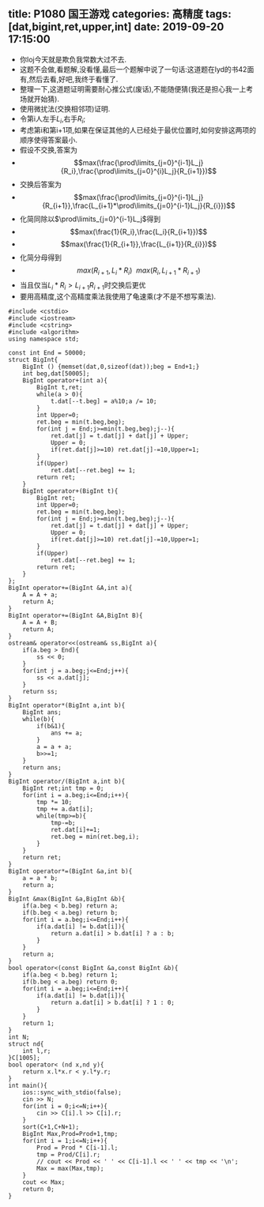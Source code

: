 title: P1080 国王游戏
categories: 高精度
tags: [dat,bigint,ret,upper,int]
date: 2019-09-20 17:15:00
---
- 你loj今天就是欺负我常数大过不去.
- 这题不会做,看题解,没看懂,最后一个题解中说了一句话:这道题在lyd的书42面有,然后去看,好吧,我终于看懂了.
- 整理一下,这道题证明需要耐心推公式(废话),不能随便猜(我还是担心我一上考场就开始猜).
- 使用微扰法(交换相邻项)证明.
- 令第i人左手$L_i$,右手$R_i$;
- 考虑第i和第i+1项,如果在保证其他的人已经处于最优位置时,如何安排这两项的顺序使得答案最小.
- 假设不交换,答案为
- $$max(\frac{\prod\limits_{j=0}^{i-1}L_j}{R_i},\frac{\prod\limits_{j=0}^{i}L_j}{R_{i+1}})$$
- 交换后答案为
- $$max(\frac{\prod\limits_{j=0}^{i-1}L_j}{R_{i+1}},\frac{L_{i+1}*\prod\limits_{j=0}^{i-1}L_j}{R_{i}})$$
- 化简同除以$\prod\limits_{j=0}^{i-1}L_j$得到
- $$max(\frac{1}{R_i},\frac{L_i}{R_{i+1}})$$
- $$max(\frac{1}{R_{i+1}},\frac{L_{i+1}}{R_{i}})$$
- 化简分母得到
- $$max(R_{i+1},L_i*R_i)\ \ max(R_i,L_{i+1}*R_{i+1})$$
- 当且仅当$L_i * R_i > L_{i+1} R_{i+1}$时交换后更优
- 要用高精度,这个高精度乘法我使用了龟速乘(才不是不想写乘法).

```
#include <cstdio>
#include <iostream>
#include <cstring>
#include <algorithm>
using namespace std;

const int End = 50000;
struct BigInt{
    BigInt () {memset(dat,0,sizeof(dat));beg = End+1;}
    int beg,dat[50005];
    BigInt operator+(int a){
        BigInt t,ret;
        while(a > 0){
            t.dat[--t.beg] = a%10;a /= 10;
        }
        int Upper=0;
        ret.beg = min(t.beg,beg);
        for(int j = End;j>=min(t.beg,beg);j--){
            ret.dat[j] = t.dat[j] + dat[j] + Upper;
            Upper = 0;
            if(ret.dat[j]>=10) ret.dat[j]-=10,Upper=1;
        }
        if(Upper)
            ret.dat[--ret.beg] += 1;
        return ret;
    }
    BigInt operator+(BigInt t){
        BigInt ret;
        int Upper=0;
        ret.beg = min(t.beg,beg);
        for(int j = End;j>=min(t.beg,beg);j--){
            ret.dat[j] = t.dat[j] + dat[j] + Upper;
            Upper = 0;
            if(ret.dat[j]>=10) ret.dat[j]-=10,Upper=1;
        }
        if(Upper)
            ret.dat[--ret.beg] += 1;
        return ret;
    }
};
BigInt operator+=(BigInt &A,int a){
    A = A + a;
    return A;
}
BigInt operator+=(BigInt &A,BigInt B){
    A = A + B;
    return A;
}
ostream& operator<<(ostream& ss,BigInt a){
    if(a.beg > End){
        ss << 0;
    }
    for(int j = a.beg;j<=End;j++){
        ss << a.dat[j];
    }
    return ss;
}
BigInt operator*(BigInt a,int b){
    BigInt ans;
    while(b){
        if(b&1){
            ans += a;
        }
        a = a + a;
        b>>=1;
    }
    return ans;
}
BigInt operator/(BigInt a,int b){
    BigInt ret;int tmp = 0;
    for(int i = a.beg;i<=End;i++){
        tmp *= 10;
        tmp += a.dat[i];
        while(tmp>=b){
            tmp-=b;
            ret.dat[i]+=1;
            ret.beg = min(ret.beg,i);
        }
    }
    return ret;
}
BigInt operator*=(BigInt &a,int b){
    a = a * b;
    return a;
}
BigInt &max(BigInt &a,BigInt &b){
    if(a.beg < b.beg) return a;
    if(b.beg < a.beg) return b;
    for(int i = a.beg;i<=End;i++){
        if(a.dat[i] != b.dat[i]){
            return a.dat[i] > b.dat[i] ? a : b;
        }
    }
    return a;
}
bool operator<(const BigInt &a,const BigInt &b){
    if(a.beg < b.beg) return 1;
    if(b.beg < a.beg) return 0;
    for(int i = a.beg;i<=End;i++){
        if(a.dat[i] != b.dat[i]){
            return a.dat[i] > b.dat[i] ? 1 : 0;
        }
    }
    return 1;
}
int N;
struct nd{
    int l,r;
}C[1005];
bool operator< (nd x,nd y){
    return x.l*x.r < y.l*y.r;
}
int main(){
    ios::sync_with_stdio(false);
    cin >> N;
    for(int i = 0;i<=N;i++){
        cin >> C[i].l >> C[i].r;
    }
    sort(C+1,C+N+1);
    BigInt Max,Prod=Prod+1,tmp;
    for(int i = 1;i<=N;i++){
        Prod = Prod * C[i-1].l;
        tmp = Prod/C[i].r;
        // cout << Prod << ' ' << C[i-1].l << ' ' << tmp << '\n';
        Max = max(Max,tmp);
    }
    cout << Max;
    return 0;
}
```
